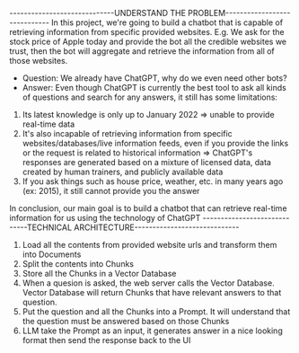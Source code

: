 -----------------------------UNDERSTAND THE PROBLEM-----------------------------
In this project, we're going to build a chatbot that is capable of retrieving information from specific provided websites. E.g. We ask for the stock price of Apple today and provide the bot all the credible websites we trust, then the bot will aggregate and retrieve the information from all of those websites.

- Question: We already have ChatGPT, why do we even need other bots?
- Answer:
Even though ChatGPT is currently the best tool to ask all kinds of questions and search for any answers, it still has some limitations:

1. Its latest knowledge is only up to January 2022 => unable to provide real-time data
2. It's also incapable of retrieving information from specific websites/databases/live information feeds, even if you provide the links or the request is related to historical information => ChatGPT's responses are generated based on a mixture of licensed data, data created by human trainers, and publicly available data
3. If you ask things such as house price, weather, etc. in many years ago (ex: 2015), it still cannot provide you the answer

In conclusion, our main goal is to build a chatbot that can retrieve real-time information for us using the technology of ChatGPT
-----------------------------TECHNICAL ARCHITECTURE-----------------------------
1. Load all the contents from provided website urls and transform them into Documents
2. Split the contents into Chunks
3. Store all the Chunks in a Vector Database
4. When a quesion is asked, the web server calls the Vector Database. Vector Database will return Chunks that have relevant answers to that question.
5. Put the question and all the Chunks into a Prompt. It will understand that the question must be answered based on those Chunks
6. LLM take the Prompt as an input, it generates answer in a nice looking format then send the response back to the UI